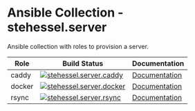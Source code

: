 # Ansible Collection - stehessel.server

Ansible collection with roles to provision a server.

| Role | Build Status | Documentation |
|-|-|-|
| caddy | [![stehessel.server.caddy](https://github.com/stehessel/ansible-collection-server/actions/workflows/caddy.yml/badge.svg?branch=master)](https://github.com/stehessel/ansible-collection-server/actions/workflows/caddy.yml) | [Documentation](https://github.com/stehessel/ansible-collection-server/blob/master/roles/caddy/README.md) |
| docker | [![stehessel.server.docker](https://github.com/stehessel/ansible-collection-server/actions/workflows/docker.yml/badge.svg?branch=master)](https://github.com/stehessel/ansible-collection-server/actions/workflows/docker.yml) | [Documentation](https://github.com/stehessel/ansible-collection-server/blob/master/roles/docker/README.md) |
| rsync | [![stehessel.server.rsync](https://github.com/stehessel/ansible-collection-server/actions/workflows/rsync.yml/badge.svg?branch=master)](https://github.com/stehessel/ansible-collection-server/actions/workflows/rsync.yml) | [Documentation](https://github.com/stehessel/ansible-collection-server/blob/master/roles/rsync/README.md) |

